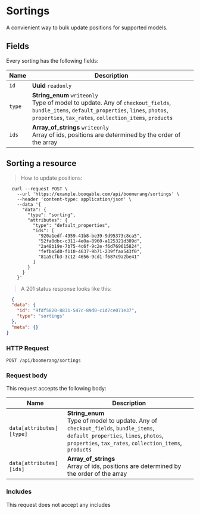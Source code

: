 # Sortings

A convienient way to bulk update positions for supported models.

## Fields
Every sorting has the following fields:

Name | Description
-- | --
`id` | **Uuid** `readonly`<br>
`type` | **String_enum** `writeonly`<br>Type of model to update. Any of `checkout_fields`, `bundle_items`, `default_properties`, `lines`, `photos`, `properties`, `tax_rates`, `collection_items`, `products`
`ids` | **Array_of_strings** `writeonly`<br>Array of ids, positions are determined by the order of the array


## Sorting a resource



> How to update positions:

```shell
  curl --request POST \
    --url 'https://example.booqable.com/api/boomerang/sortings' \
    --header 'content-type: application/json' \
    --data '{
      "data": {
        "type": "sorting",
        "attributes": {
          "type": "default_properties",
          "ids": [
            "920a1edf-4959-41b8-be39-9d95373c8ca5",
            "52fa0dbc-c311-4e0a-8960-a125321d389d",
            "2a48b19e-7b75-4c6f-9c2e-f6d769615824",
            "fefba5d0-f110-4637-9b71-239ffaa543f0",
            "81a5cfb3-3c12-4656-9cd1-f687c9a2be41"
          ]
        }
      }
    }'
```

> A 201 status response looks like this:

```json
  {
  "data": {
    "id": "9fdf5820-8831-547c-89d0-c1d7ce071e37",
    "type": "sortings"
  },
  "meta": {}
}
```

### HTTP Request

`POST /api/boomerang/sortings`

### Request body

This request accepts the following body:

Name | Description
-- | --
`data[attributes][type]` | **String_enum** <br>Type of model to update. Any of `checkout_fields`, `bundle_items`, `default_properties`, `lines`, `photos`, `properties`, `tax_rates`, `collection_items`, `products`
`data[attributes][ids]` | **Array_of_strings** <br>Array of ids, positions are determined by the order of the array


### Includes

This request does not accept any includes